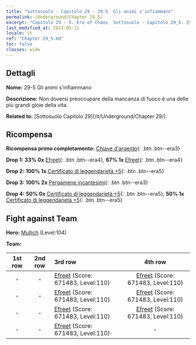 ```yaml
---
title: "Sottosuolo - Capitolo 29 - 29-5  Gli animi s'infiammano"
permalink: /Underground/Chapter 29_5/
excerpt: "Capitolo 29 - 5. Era of Chaos  Sottosuolo - Capitolo 29_5. 29-5  Gli animi s'infiammano"
last_modified_at: 2021-05-11
locale: it
ref: "Chapter 29_5.md"
toc: false
classes: wide
---
```


## Dettagli

 **Nome:** 29-5  Gli animi s'infiammano

 **Descrizione:**       Non doversi preoccupare della mancanza di fuoco è una delle più grandi gioie della vita.

 **Related to:** [Sottosuolo Capitolo 29](/it/Underground/Chapter 29/)

## Ricompensa

 **Ricompensa primo completamento:** [Chiave d'argento](/ItemsIT/con_693/){: .btn .btn--era3}

 **Drop 1:** **33% 0x** [Efreet](/ItemsIT/unt_231/){: .btn .btn--era4}, **67% 1x** [Efreet](/ItemsIT/unt_231/){: .btn .btn--era4}

 **Drop 2:** **100% 1x** [Certificato di leggendarietà +5](/ItemsIT/mat_102/){: .btn .btn--era5}

 **Drop 3:** **100% 2x** [Pergamene incantesimi](/ItemsIT/con_694/){: .btn .btn--era3}

 **Drop 4:** **50% 0x** [Certificato di leggendarietà +5](/ItemsIT/mat_102/){: .btn .btn--era5}, **50% 1x** [Certificato di leggendarietà +5](/ItemsIT/mat_102/){: .btn .btn--era5}


## Fight against Team
 **Hero:** [Mullich](/it/heroes/Mullich/) (Level:104)

 **Team:**


  | 1st row | 2nd row | 3rd row | 4th row |
  |:----:|:----:|:----|:----:|
  | - | - | [Efreet](/it/units/Efreeti/) (Score: 671483, Level:110)  | [Efreet](/it/units/Efreeti/) (Score: 671483, Level:110)  |
  | - | - | [Efreet](/it/units/Efreeti/) (Score: 671483, Level:110)  | [Efreet](/it/units/Efreeti/) (Score: 671483, Level:110)  |
  | - | - | [Efreet](/it/units/Efreeti/) (Score: 671483, Level:110)  | [Efreet](/it/units/Efreeti/) (Score: 671483, Level:110)  |
  | - | - | [Efreet](/it/units/Efreeti/) (Score: 671483, Level:110)  | - |


